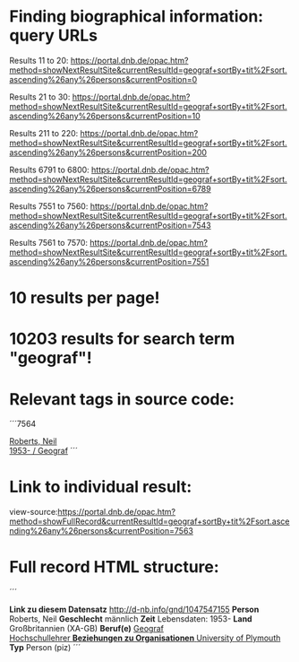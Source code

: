 # Finding biographical information: query URLs

Results 11 to 20: https://portal.dnb.de/opac.htm?method=showNextResultSite&currentResultId=geograf+sortBy+tit%2Fsort.ascending%26any%26persons&currentPosition=0

Results 21 to 30: https://portal.dnb.de/opac.htm?method=showNextResultSite&currentResultId=geograf+sortBy+tit%2Fsort.ascending%26any%26persons&currentPosition=10

Results 211 to 220: https://portal.dnb.de/opac.htm?method=showNextResultSite&currentResultId=geograf+sortBy+tit%2Fsort.ascending%26any%26persons&currentPosition=200

Results 6791 to 6800: https://portal.dnb.de/opac.htm?method=showNextResultSite&currentResultId=geograf+sortBy+tit%2Fsort.ascending%26any%26persons&currentPosition=6789

Results 7551 to 7560: https://portal.dnb.de/opac.htm?method=showNextResultSite&currentResultId=geograf+sortBy+tit%2Fsort.ascending%26any%26persons&currentPosition=7543

Results 7561 to 7570: https://portal.dnb.de/opac.htm?method=showNextResultSite&currentResultId=geograf+sortBy+tit%2Fsort.ascending%26any%26persons&currentPosition=7551

# 10 results per page!

# 10203 results for search term "geograf"!

# Relevant tags in source code:

´´´<td class="number">7564</td>
<td>
<a id="recordLink_7563" title="Details zu diesem Datensatz" href="/opac.htm?method=showFullRecord&amp;currentResultId=geograf+sortBy+tit%2Fsort.ascending%26any%26persons&amp;currentPosition=7563">Roberts, Neil<br/>1953- / Geograf</a></td>
<td align="right" class="nowrap">						
</td>
</tr>´´´
    
# Link to individual result:

view-source:https://portal.dnb.de/opac.htm?method=showFullRecord&currentResultId=geograf+sortBy+tit%2Fsort.ascending%26any%26persons&currentPosition=7563

# Full record HTML structure:

´´´<tr>
<td width="25%" >
<strong>Link zu diesem Datensatz</strong></td>
<td ><a href="http://d-nb.info/gnd/1047547155" title="http://d-nb.info/gnd/1047547155" onclick="window.open(this.href); return false;" onfocus="titleAnpassen(this);" onmouseover="titleAnpassen(this);">http://d-nb.info/gnd/1047547155</a></td>
</tr>
<tr>
<td width="25%" class='yellow'><strong>Person</strong>
</td><td class='yellow'>Roberts, Neil</td>
</tr>
<tr>
<td width="25%" ><strong>Geschlecht</strong>
</td><td >männlich</td>
</tr>
<tr><td width="25%" class='yellow'><strong>Zeit</strong></td>
<td class='yellow'>Lebensdaten: 1953-</td>
</tr>
<tr>
<td width="25%" ><strong>Land</strong></td>
<td >Großbritannien (XA-GB)</td>
</tr>
<tr>
<td width="25%" class='yellow'><strong>Beruf(e)</strong>
</td><td class='yellow'><a href="./opac.htm?method=simpleSearch&cqlMode=true&reset=true&referrerPosition=7563&referrerResultId=geograf+sortBy+tit%2Fsort.ascending%26any%26persons&query=idn%3D040202143" >Geograf</a><br/><a href="./opac.htm?method=simpleSearch&cqlMode=true&reset=true&referrerPosition=7563&referrerResultId=geograf+sortBy+tit%2Fsort.ascending%26any%26persons&query=idn%3D040252434" >Hochschullehrer</td>
</tr>
<tr>
<td width="25%" ><strong>Beziehungen zu Organisationen</strong></td>
<td ><a href="./opac.htm?method=simpleSearch&cqlMode=true&reset=true&referrerPosition=7563&referrerResultId=geograf+sortBy+tit%2Fsort.ascending%26any%26persons&query=idn%3D050574116" >University of Plymouth</a></td>
</tr>
<tr>
<td width="25%" class='yellow'><strong>Typ</strong></td>
<td class='yellow'>Person (piz)</td>
</tr>´´´

